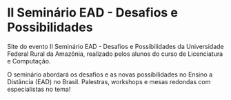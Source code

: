 # II Seminário EAD - Desafios e Possibilidades
Site do evento II Seminário EAD - Desafios e Possibilidades da Universidade Federal Rural da Amazônia, realizado pelos alunos do curso de Licenciatura e Computação.

O seminário abordará os desafios e as novas possibilidades no Ensino a Distância (EAD) no Brasil. Palestras, workshops e mesas redondas com especialistas no tema!
